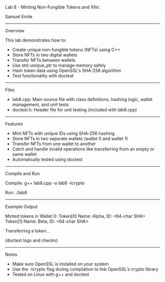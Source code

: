 Lab 8 - Minting Non-Fungible Tokens and Xfer. 

Samuel Emile

---

Overview

This lab demonstrates how to:

- Create unique non-fungible tokens (NFTs) using C++
- Store NFTs in two digital wallets
- Transfer NFTs between wallets
- Use std::unique_ptr to manage memory safely
- Hash token data using OpenSSL's SHA-256 algorithm
- Test functionality with doctest

---

Files

- lab8.cpp: Main source file with class definitions, hashing logic, wallet management, and unit tests
- doctest.h: Header file for unit testing (included with lab8.cpp)

---

Features

- Mint NFTs with unique IDs using SHA-256 hashing
- Store NFTs in two separate wallets (wallet 0 and wallet 1)
- Transfer NFTs from one wallet to another
- Catch and handle invalid operations like transferring from an empty or same wallet
- Automatically tested using doctest

---

Compile and Run

Compile:
g++ lab8.cpp -o lab8 -lcrypto

Run:
./lab8

---

Example Output

Minted tokens in Wallet 0:
  Token[0] Name: Alpha, ID: <64-char SHA>
  Token[1] Name: Beta, ID: <64-char SHA>

Transferring a token...

(doctest logs and checks)

---

Notes

- Make sure OpenSSL is installed on your system
- Use the -lcrypto flag during compilation to link OpenSSL's crypto library
- Tested on Linux with g++ and doctest
